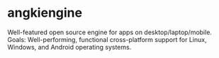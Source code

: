 # angkiengine
Well-featured open source engine for apps on desktop/laptop/mobile. Goals: Well-performing, functional cross-platform support for Linux, Windows, and Android operating systems.
